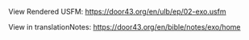 View Rendered USFM: https://door43.org/en/ulb/ep/02-exo.usfm

View in translationNotes: https://door43.org/en/bible/notes/exo/home
